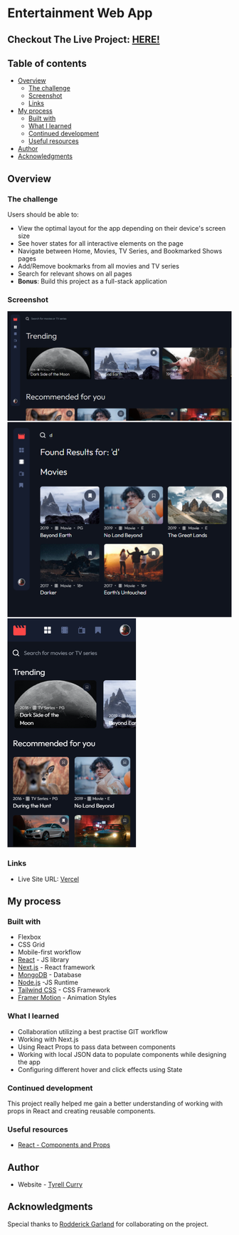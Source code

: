 # Entertainment Web App

## Checkout The Live Project: [HERE!](https://entertainment-app-xi.vercel.app/)

## Table of contents

- [Overview](#overview)
  - [The challenge](#the-challenge)
  - [Screenshot](#screenshot)
  - [Links](#links)
- [My process](#my-process)
  - [Built with](#built-with)
  - [What I learned](#what-i-learned)
  - [Continued development](#continued-development)
  - [Useful resources](#useful-resources)
- [Author](#author)
- [Acknowledgments](#acknowledgments)

## Overview

### The challenge

Users should be able to:

- View the optimal layout for the app depending on their device's screen size
- See hover states for all interactive elements on the page
- Navigate between Home, Movies, TV Series, and Bookmarked Shows pages
- Add/Remove bookmarks from all movies and TV series
- Search for relevant shows on all pages
- **Bonus**: Build this project as a full-stack application

### Screenshot

![](./screenshots/desktop.png)
![](./screenshots/tablet.png)
![](./screenshots/mobile.png)

### Links

- Live Site URL: [Vercel](https://entertainment-app-xi.vercel.app/)

## My process

### Built with

- Flexbox
- CSS Grid
- Mobile-first workflow
- [React](https://reactjs.org/) - JS library
- [Next.js](https://nextjs.org/) - React framework
- [MongoDB](https://www.mongodb.com/) - Database
- [Node.js](https://nodejs.org/en/) -JS Runtime
- [Tailwind CSS](https://tailwindcss.com/) - CSS Framework
- [Framer Motion](https://www.framer.com/motion/) - Animation Styles

### What I learned

- Collaboration utilizing a best practise GIT workflow
- Working with Next.js
- Using React Props to pass data between components
- Working with local JSON data to populate components while designing the app
- Configuring different hover and click effects using State

### Continued development

This project really helped me gain a better understanding of working with props in React and creating reusable components.

### Useful resources

- [React - Components and Props](https://reactjs.org/docs/components-and-props.html)

## Author

- Website - [Tyrell Curry](https://entertainment-app-xi.vercel.app/)

## Acknowledgments

Special thanks to [Rodderick Garland](https://github.com/zencoder24) for collaborating on the project.
